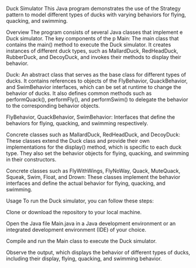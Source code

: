 Duck Simulator
This Java program demonstrates the use of the Strategy pattern to model different types of ducks with varying behaviors for flying, quacking, and swimming.

Overview
The program consists of several Java classes that implement e Duck simulator. The key components of the p
Main: The main class that contains the main() method to execute the Duck simulator. It creates instances of different duck types, such as MallardDuck, RedHeadDuck, RubberDuck, and DecoyDuck, and invokes their methods to display their behavior.

Duck: An abstract class that serves as the base class for different types of ducks. It contains references to objects of the FlyBehavior, QuackBehavior, and SwimBehavior interfaces, which can be set at runtime to change the behavior of ducks. It also defines common methods such as performQuack(), performFly(), and performSwim() to delegate the behavior to the corresponding behavior objects.

FlyBehavior, QuackBehavior, SwimBehavior: Interfaces that define the behaviors for flying, quacking, and swimming respectively.

Concrete classes such as MallardDuck, RedHeadDuck, and DecoyDuck: These classes extend the Duck class and provide their own implementations for the display() method, which is specific to each duck type. They also set the behavior objects for flying, quacking, and swimming in their constructors.

Concrete classes such as FlyWithWings, FlyNoWay, Quack, MuteQuack, Squeak, Swim, Float, and Drown: These classes implement the behavior interfaces and define the actual behavior for flying, quacking, and swimming.

Usage
To run the Duck simulator, you can follow these steps:

Clone or download the repository to your local machine.

Open the Java file Main.java in a Java development environment or an integrated development environment (IDE) of your choice.

Compile and run the Main class to execute the Duck simulator.

Observe the output, which displays the behavior of different types of ducks, including their display, flying, quacking, and swimming behavior.
